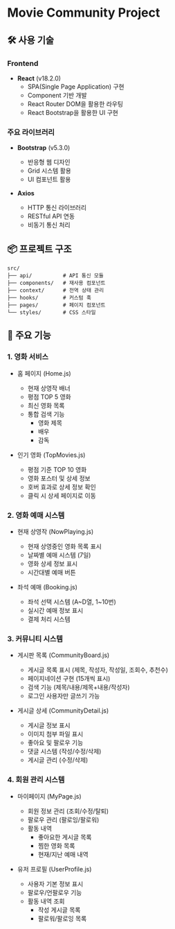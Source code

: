 # Movie Community Project

## 🛠 사용 기술

### Frontend
- **React** (v18.2.0)
  - SPA(Single Page Application) 구현
  - Component 기반 개발
  - React Router DOM을 활용한 라우팅
  - React Bootstrap을 활용한 UI 구현

### 주요 라이브러리
- **Bootstrap** (v5.3.0)
  - 반응형 웹 디자인
  - Grid 시스템 활용
  - UI 컴포넌트 활용

- **Axios**
  - HTTP 통신 라이브러리
  - RESTful API 연동
  - 비동기 통신 처리

## 📦 프로젝트 구조
```
src/
├── api/          # API 통신 모듈
├── components/   # 재사용 컴포넌트
├── context/      # 전역 상태 관리
├── hooks/        # 커스텀 훅
├── pages/        # 페이지 컴포넌트
└── styles/       # CSS 스타일
```

## 🚀 주요 기능

### 1. 영화 서비스
- 홈 페이지 (Home.js)
  - 현재 상영작 배너
  - 평점 TOP 5 영화
  - 최신 영화 목록
  - 통합 검색 기능
    - 영화 제목
    - 배우
    - 감독

- 인기 영화 (TopMovies.js)
  - 평점 기준 TOP 10 영화
  - 영화 포스터 및 상세 정보
  - 호버 효과로 상세 정보 확인
  - 클릭 시 상세 페이지로 이동

### 2. 영화 예매 시스템
- 현재 상영작 (NowPlaying.js)
  - 현재 상영중인 영화 목록 표시
  - 날짜별 예매 시스템 (7일)
  - 영화 상세 정보 표시
  - 시간대별 예매 버튼

- 좌석 예매 (Booking.js)
  - 좌석 선택 시스템 (A~D열, 1~10번)
  - 실시간 예매 정보 표시
  - 결제 처리 시스템

### 3. 커뮤니티 시스템
- 게시판 목록 (CommunityBoard.js)
  - 게시글 목록 표시 (제목, 작성자, 작성일, 조회수, 추천수)
  - 페이지네이션 구현 (15개씩 표시)
  - 검색 기능 (제목/내용/제목+내용/작성자)
  - 로그인 사용자만 글쓰기 가능

- 게시글 상세 (CommunityDetail.js)
  - 게시글 정보 표시
  - 이미지 첨부 파일 표시
  - 좋아요 및 팔로우 기능
  - 댓글 시스템 (작성/수정/삭제)
  - 게시글 관리 (수정/삭제)

### 4. 회원 관리 시스템
- 마이페이지 (MyPage.js)
  - 회원 정보 관리 (조회/수정/탈퇴)
  - 팔로우 관리 (팔로잉/팔로워)
  - 활동 내역
    - 좋아요한 게시글 목록
    - 찜한 영화 목록
    - 현재/지난 예매 내역

- 유저 프로필 (UserProfile.js)
  - 사용자 기본 정보 표시
  - 팔로우/언팔로우 기능
  - 활동 내역 조회
    - 작성 게시글 목록
    - 팔로워/팔로잉 목록



